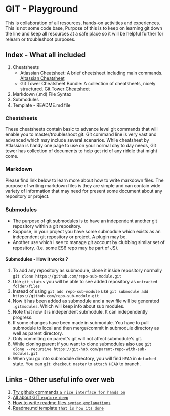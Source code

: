 # GIT - Playground

This is collaboration of all resources, hands-on activities and experiences. This is not some code base, Purpose of 
this is to keep on learning git down the line and keep all resources at a safe place so it will be helpful further 
for relearn or troubleshoot purposes.

## Index - What all included

1. Cheatsheets
   - Atlassian Cheatsheet: A brief cheetsheet including main commands. [Altassian Cheatsheet](https://github.com/Ravi-Upadhyay/git-playground/blob/master/Cheatsheets/atlassian/atlassian-git-cheatsheet.pdf)
   - Git Tower Cheatsheet Bundle: A collection of cheatsheets, nicely structured. [Git Tower Cheatsheet](https://github.com/Ravi-Upadhyay/git-playground/tree/master/Cheatsheets/git-tower)
2. Markdown (.md) File Syntax
3. Submodules
4. Template - README.md file

### Cheatsheets

These cheatsheets contain basic to advance level git commands that will enable you to master/troubleshoot git. 
Git command line is very vast and advanced which may include several scenarios. While cheatsheet by Atlassian is 
handy one page to use on your normal day to day needs, Git tower has collection of documents to help get rid of 
any riddle that might come.

### Markdown

Please find link below to learn more about how to write markdown files. The purpose of writing markdown files is
they are simple and can contain wide variety of information that may need for present some document about any repository
or project.

### Submodules

* The purpose of git submodules is to have an independent another git repository within a git repository.
* Suppose, in your project you have some submodule which exists as an independent git repository or project. A plugin may be.
* Another use which I see to manage git account by clubbing similar set of repository. (i.e. some ES6 repo may be part of JS).

#### Submodules - How it works ?

1. To add any repository as submodule, clone it inside repository normally `git clone https://github.com/repo-sub-module.git`
2. Use `git status` you will be able to see added repository as `untracked folder/files`
3. Instead of using `git add repo-sub-module` use `git submodule add https://github.com/repo-sub-module.git`
4. Now it has been added as submodule and a new file will be generated `.gitmodules`. Which will keep info about sub modules.
5. Note that now it is independent submodule. It can independently progress. 
6. If some changes have been made in submodule. You have to pull submodule to local and then merge/commit in submodule directory as well as parent directory.
7. Only commiting on parent's git will not affect submodule's git.
8. While cloning parent if you want to clone submodules also use `git clone --recursive https://git-hub.com/parent-repo-with-sub-modules.git`
9. When you go into submodule directory, you will find `HEAD` in `detached` state. You can `git checkout master` to `attach HEAD` to branch.

## Links - Other useful info over web

1. [Try github commands `a nice interface for hands on`](https://try.github.io)
2. [All about GIT `explore deep`](https://git-scm.com/book/en/v2)
3. [How to write readme files `syntax explanations`](https://help.github.com/articles/basic-writing-and-formatting-syntax/#lists)
4. [Readme.md template `that is how its done`](https://gist.github.com/PurpleBooth/109311bb0361f32d87a2)

